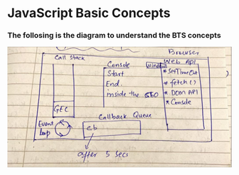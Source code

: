 # JavaScript Basic Concepts

### The follosing is the diagram to understand the BTS concepts

![Global Execution Context](GEC.jpg)
